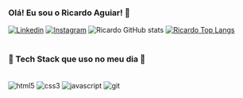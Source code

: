### Olá! Eu sou o Ricardo Aguiar! 👋
[![Linkedin](https://img.shields.io/badge/LinkedIn-0077B5?style=for-the-badge&logo=linkedin&logoColor=white)](https://www.linkedin.com/in/ricardo-agmg1/)
[![Instagram](https://img.shields.io/badge/Instagram-E4405F?style=for-the-badge&logo=instagram&logoColor=white)](https://www.instagram.com/ricardomiguens/)
![Ricardo GitHub stats](https://github-readme-stats.vercel.app/api?username=ricardoagmg&show_icons=true&theme=tokyonight&count_private=true&locale=pt-br)
[![Ricardo Top Langs](https://github-readme-stats.vercel.app/api/top-langs/?username=ricardoagmg&theme=tokyonight&count_private=true&locale=pt-br)](https://github.com/ricardoagmg)
<br>
<br>

### 🚀 Tech Stack que uso no meu dia 🚀
<div style="display: inline_block"><br/>
    <img align="center" alt="html5" src="https://img.shields.io/badge/HTML5-E34F26?style=for-the-badge&logo=html5&logoColor=white" />
    <img align="center" alt="css3" src="https://img.shields.io/badge/CSS3-1572B6?style=for-the-badge&logo=css3&logoColor=white" />
    <img align="center" alt="javascript" src="https://img.shields.io/badge/JavaScript-F7DF1E?style=for-the-badge&logo=javascript&logoColor=black" />
    <img align="center" alt="git" src="https://img.shields.io/badge/GIT-E44C30?style=for-the-badge&logo=git&logoColor=white" />
</div>


